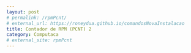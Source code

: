```yaml
---
layout: post
# permalink: /rpmPcnt/
# external_url: https://roneydua.github.io/comandosNovaInstalacao
title: Contador de RPM (PCNT) 2
category: Computaca
# external_site: rpmPcnt
---
```

<!-- {% include 2020-12-23-contador-rpm.md %} -->
